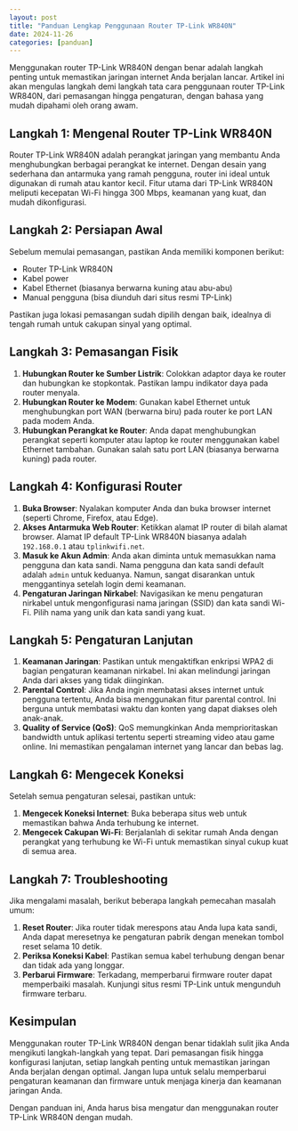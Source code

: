 ```yaml
---
layout: post
title: "Panduan Lengkap Penggunaan Router TP-Link WR840N"
date: 2024-11-26
categories: [panduan]
---
```


Menggunakan router TP-Link WR840N dengan benar adalah langkah penting untuk memastikan jaringan internet Anda berjalan lancar. Artikel ini akan mengulas langkah demi langkah tata cara penggunaan router TP-Link WR840N, dari pemasangan hingga pengaturan, dengan bahasa yang mudah dipahami oleh orang awam.

## Langkah 1: Mengenal Router TP-Link WR840N

Router TP-Link WR840N adalah perangkat jaringan yang membantu Anda menghubungkan berbagai perangkat ke internet. Dengan desain yang sederhana dan antarmuka yang ramah pengguna, router ini ideal untuk digunakan di rumah atau kantor kecil. Fitur utama dari TP-Link WR840N meliputi kecepatan Wi-Fi hingga 300 Mbps, keamanan yang kuat, dan mudah dikonfigurasi.

## Langkah 2: Persiapan Awal

Sebelum memulai pemasangan, pastikan Anda memiliki komponen berikut:
- Router TP-Link WR840N
- Kabel power
- Kabel Ethernet (biasanya berwarna kuning atau abu-abu)
- Manual pengguna (bisa diunduh dari situs resmi TP-Link)

Pastikan juga lokasi pemasangan sudah dipilih dengan baik, idealnya di tengah rumah untuk cakupan sinyal yang optimal.

## Langkah 3: Pemasangan Fisik

1. **Hubungkan Router ke Sumber Listrik**: Colokkan adaptor daya ke router dan hubungkan ke stopkontak. Pastikan lampu indikator daya pada router menyala.
2. **Hubungkan Router ke Modem**: Gunakan kabel Ethernet untuk menghubungkan port WAN (berwarna biru) pada router ke port LAN pada modem Anda.
3. **Hubungkan Perangkat ke Router**: Anda dapat menghubungkan perangkat seperti komputer atau laptop ke router menggunakan kabel Ethernet tambahan. Gunakan salah satu port LAN (biasanya berwarna kuning) pada router.

## Langkah 4: Konfigurasi Router

1. **Buka Browser**: Nyalakan komputer Anda dan buka browser internet (seperti Chrome, Firefox, atau Edge).
2. **Akses Antarmuka Web Router**: Ketikkan alamat IP router di bilah alamat browser. Alamat IP default TP-Link WR840N biasanya adalah `192.168.0.1` atau `tplinkwifi.net`.
3. **Masuk ke Akun Admin**: Anda akan diminta untuk memasukkan nama pengguna dan kata sandi. Nama pengguna dan kata sandi default adalah `admin` untuk keduanya. Namun, sangat disarankan untuk menggantinya setelah login demi keamanan.
4. **Pengaturan Jaringan Nirkabel**: Navigasikan ke menu pengaturan nirkabel untuk mengonfigurasi nama jaringan (SSID) dan kata sandi Wi-Fi. Pilih nama yang unik dan kata sandi yang kuat.

## Langkah 5: Pengaturan Lanjutan

1. **Keamanan Jaringan**: Pastikan untuk mengaktifkan enkripsi WPA2 di bagian pengaturan keamanan nirkabel. Ini akan melindungi jaringan Anda dari akses yang tidak diinginkan.
2. **Parental Control**: Jika Anda ingin membatasi akses internet untuk pengguna tertentu, Anda bisa menggunakan fitur parental control. Ini berguna untuk membatasi waktu dan konten yang dapat diakses oleh anak-anak.
3. **Quality of Service (QoS)**: QoS memungkinkan Anda memprioritaskan bandwidth untuk aplikasi tertentu seperti streaming video atau game online. Ini memastikan pengalaman internet yang lancar dan bebas lag.

## Langkah 6: Mengecek Koneksi

Setelah semua pengaturan selesai, pastikan untuk:
1. **Mengecek Koneksi Internet**: Buka beberapa situs web untuk memastikan bahwa Anda terhubung ke internet.
2. **Mengecek Cakupan Wi-Fi**: Berjalanlah di sekitar rumah Anda dengan perangkat yang terhubung ke Wi-Fi untuk memastikan sinyal cukup kuat di semua area.

## Langkah 7: Troubleshooting

Jika mengalami masalah, berikut beberapa langkah pemecahan masalah umum:
1. **Reset Router**: Jika router tidak merespons atau Anda lupa kata sandi, Anda dapat meresetnya ke pengaturan pabrik dengan menekan tombol reset selama 10 detik.
2. **Periksa Koneksi Kabel**: Pastikan semua kabel terhubung dengan benar dan tidak ada yang longgar.
3. **Perbarui Firmware**: Terkadang, memperbarui firmware router dapat memperbaiki masalah. Kunjungi situs resmi TP-Link untuk mengunduh firmware terbaru.

## Kesimpulan

Menggunakan router TP-Link WR840N dengan benar tidaklah sulit jika Anda mengikuti langkah-langkah yang tepat. Dari pemasangan fisik hingga konfigurasi lanjutan, setiap langkah penting untuk memastikan jaringan Anda berjalan dengan optimal. Jangan lupa untuk selalu memperbarui pengaturan keamanan dan firmware untuk menjaga kinerja dan keamanan jaringan Anda.

Dengan panduan ini, Anda harus bisa mengatur dan menggunakan router TP-Link WR840N dengan mudah.